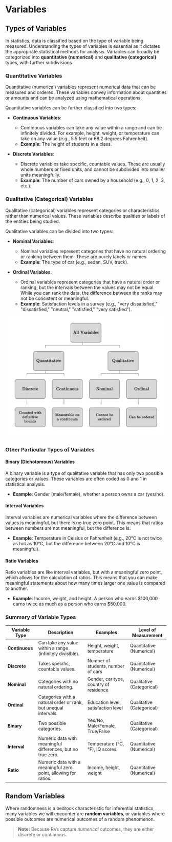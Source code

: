 # Variables

## Types of Variables

In statistics, data is classified based on the type of variable being measured. Understanding the types of variables is essential as it dictates the appropriate statistical methods for analysis. Variables can broadly be categorized into **quantitative (numerical)** and **qualitative (categorical)** types, with further subdivisions.

### Quantitative Variables

Quantitative (numerical) variables represent numerical data that can be measured and ordered. These variables convey information about quantities or amounts and can be analyzed using mathematical operations.

Quantitative variables can be further classified into two types:

- **Continuous Variables**: 
    - Continuous variables can take any value within a range and can be infinitely divided. For example, height, weight, or temperature can take on any value (e.g., 5.5 feet or 68.2 degrees Fahrenheit).
    - **Example**: The height of students in a class.
  
- **Discrete Variables**: 
    - Discrete variables take specific, countable values. These are usually whole numbers or fixed units, and cannot be subdivided into smaller units meaningfully.
    - **Example**: The number of cars owned by a household (e.g., 0, 1, 2, 3, etc.).

### Qualitative (Categorical) Variables

Qualitative (categorical) variables represent categories or characteristics rather than numerical values. These variables describe qualities or labels of the entities being studied.

Qualitative variables can be divided into two types:

- **Nominal Variables**: 
    - Nominal variables represent categories that have no natural ordering or ranking between them. These are purely labels or names.
    - **Example**: The type of car (e.g., sedan, SUV, truck).
  
- **Ordinal Variables**: 
    - Ordinal variables represent categories that have a natural order or ranking, but the intervals between the values may not be equal. While you can rank the data, the difference between the ranks may not be consistent or meaningful.
    - **Example**: Satisfaction levels in a survey (e.g., "very dissatisfied," "dissatisfied," "neutral," "satisfied," "very satisfied").


![Variable Classification Tree](/content/images/causal_inference/variables_tree.png)

### Other Particular Types of Variables

#### Binary (Dichotomous) Variables

A binary variable is a type of qualitative variable that has only two possible categories or values. These variables are often coded as 0 and 1 in statistical analysis.

- **Example**: Gender (male/female), whether a person owns a car (yes/no).

#### Interval Variables

Interval variables are numerical variables where the difference between values is meaningful, but there is no true zero point. This means that ratios between numbers are not meaningful, but the difference is.

- **Example**: Temperature in Celsius or Fahrenheit (e.g., 20°C is not twice as hot as 10°C, but the difference between 20°C and 10°C is meaningful).

#### Ratio Variables

Ratio variables are like interval variables, but with a meaningful zero point, which allows for the calculation of ratios. This means that you can make meaningful statements about how many times larger one value is compared to another.

- **Example**: Income, weight, and height. A person who earns $100,000 earns twice as much as a person who earns $50,000.

### Summary of Variable Types

| **Variable Type**       | **Description**                                                                 | **Examples**                                 | **Level of Measurement**    |
|-------------------------|---------------------------------------------------------------------------------|---------------------------------------------|-----------------------------|
| **Continuous** | Can take any value within a range (infinitely divisible).                       | Height, weight, temperature                 | Quantitative (Numerical)     |
| **Discrete**   | Takes specific, countable values.                                             | Number of students, number of cars          | Quantitative (Numerical)     |
| **Nominal**     | Categories with no natural ordering.                                          | Gender, car type, country of residence      | Qualitative (Categorical)    |
| **Ordinal**     | Categories with a natural order or rank, but unequal intervals.                | Education level, satisfaction level         | Qualitative (Categorical)    |
| **Binary**      | Two possible categories.                                                      | Yes/No, Male/Female, True/False             | Qualitative (Categorical)    |
| **Interval**                  | Numeric data with meaningful differences, but no true zero.                   | Temperature (°C, °F), IQ scores             | Quantitative (Numerical)     |
| **Ratio**                     | Numeric data with a meaningful zero point, allowing for ratios.               | Income, height, weight                      | Quantitative (Numerical)     |

## Random Variables

Where randomness is a bedrock characteristic for inferential statistics, many variables we will encounter are **random variables**, or variables where possible outcomes are numerical outcomes of a random phenomenon. 

> **Note:** Because RVs capture *numerical* outcomes, they are either discrete or continuous.